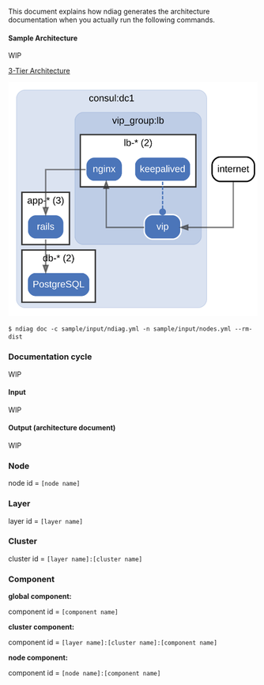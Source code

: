 This document explains how ndiag generates the architecture documentation when you actually run the following commands.

#### Sample Architecture

WIP

[3-Tier Architecture](/sample/output/README.md)

![3tier](/sample/output/diagram-overview.svg)

``` console
$ ndiag doc -c sample/input/ndiag.yml -n sample/input/nodes.yml --rm-dist
```

### Documentation cycle

WIP

#### Input

WIP

#### Output (architecture document)

WIP

### Node

node id = `[node name]`

### Layer

layer id = `[layer name]`

### Cluster

cluster id = `[layer name]:[cluster name]`

### Component

**global component:**

component id = `[component name]`

**cluster component:**

component id = `[layer name]:[cluster name]:[component name]`

**node component:**

component id = `[node name]:[component name]`
